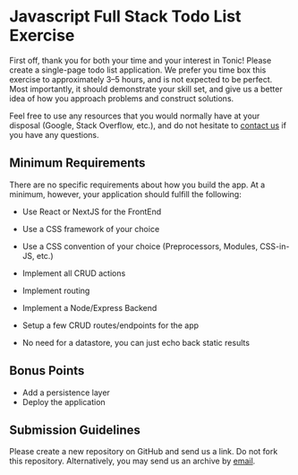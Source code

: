 # Javascript Full Stack Todo List Exercise

First off, thank you for both your time and your interest in Tonic! Please create a single-page todo list application. We prefer you time box this exercise to approximately 3&ndash;5 hours, and is not expected to be perfect. Most importantly, it should demonstrate your skill set, and give us a better idea of how you approach problems and construct solutions.

Feel free to use any resources that you would normally have at your disposal (Google, Stack Overflow, etc.), and do not hesitate to [contact us](mailto:developer@hellotonic.com) if you have any questions.

## Minimum Requirements

There are no specific requirements about how you build the app. At a minimum, however, your application should fulfill the following:

- Use React or NextJS for the FrontEnd
- Use a CSS framework of your choice
- Use a CSS convention of your choice (Preprocessors, Modules, CSS-in-JS, etc.)
- Implement all CRUD actions
- Implement routing

- Implement a Node/Express Backend
- Setup a few CRUD routes/endpoints for the app
- No need for a datastore, you can just echo back static results

## Bonus Points

- Add a persistence layer
- Deploy the application

## Submission Guidelines

Please create a new repository on GitHub and send us a link. Do not fork this repository. Alternatively, you may send us an archive by [email](mailto:developer@hellotonic.com).

